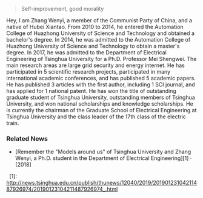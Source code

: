> Self-improvement, good morality

Hey, I am Zhang Wenyi, a member of the Communist Party of China, and a native of Hubei Xiantao. From 2010 to 2014, he entered the Automation College of Huazhong University of Science and Technology and obtained a bachelor's degree. In 2014, he was admitted to the Automation College of Huazhong University of Science and Technology to obtain a master's degree. In 2017, he was admitted to the Department of Electrical Engineering of Tsinghua University for a Ph.D. Professor Mei Shengwei. The main research areas are large grid security and energy internet. He has participated in 5 scientific research projects, participated in many international academic conferences, and has published 5 academic papers. He has published 3 articles with the first author, including 1 SCI journal, and has applied for 1 national patent. He has won the title of outstanding graduate student of Tsinghua University, outstanding members of Tsinghua University, and won national scholarships and knowledge scholarships. He is currently the chairman of the Graduate School of Electrical Engineering at Tsinghua University and the class leader of the 17th class of the electric train.

### Related News

- [Remember the "Models around us" of Tsinghua University and Zhang Wenyi, a Ph.D. student in the Department of Electrical Engineering][1] · [2018]

 
[1]: http://news.tsinghua.edu.cn/publish/thunews/12040/2019/20190123104211487926974/20190123104211487926974_.html